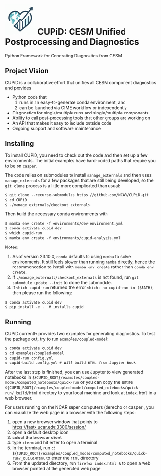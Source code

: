 # <img src="images/logo.png" alt="CUPiD Logo" width=100 /> CUPiD: CESM Unified Postprocessing and Diagnostics
Python Framework for Generating Diagnostics from CESM

## Project Vision

CUPiD is a collaborative effort that unifies all CESM component diagnostics and provides

- Python code that
  1. runs in an easy-to-generate conda environment, and
  1. can be launched via CIME workflow or independently
- Diagnostics for single/multiple runs and single/multiple components
- Ability to call post-processing tools that other groups are working on
- An API that makes it easy to include outside code
- Ongoing support and software maintenance

## Installing

To install CUPiD, you need to check out the code and then set up a few environments.
The initial examples have hard-coded paths that require you to be on `casper`.

The code relies on submodules to install `manage_externals` and then uses `manage_externals` for a few packages that are still being developed,
so the `git clone` process is a little more complicated than usual:

```
$ git clone --recurse-submodules https://github.com/NCAR/CUPiD.git
$ cd CUPiD
$ ./manage_externals/checkout_externals
```

Then build the necessary conda environments with

```
$ mamba env create -f environments/dev-environment.yml
$ conda activate cupid-dev
$ which cupid-run
$ mamba env create -f environments/cupid-analysis.yml
```

Notes:

1. As of version 23.10.0, `conda` defaults to using `mamba` to solve environments. It still feels slower than running `mamba` directly, hence the recommendation to install with `mamba env create` rather than `conda env create`.
1. If `./manage_externals/checkout_externals` is not found, run `git submodule update --init` to clone the submodule.
1. If `which cupid-run` returned the error `which: no cupid-run in ($PATH)`, then please run the following:

```
$ conda activate cupid-dev
$ pip install -e .  # installs cupid
```

## Running

CUPiD currently provides two examples for generating diagnostics.
To test the package out, try to run `examples/coupled-model`:

```
$ conda activate cupid-dev
$ cd examples/coupled-model
$ cupid-run config.yml
$ cupid-build config.yml # Will build HTML from Jupyter Book
```

After the last step is finished, you can use Jupyter to view generated notebooks in `${CUPID_ROOT}/examples/coupled-model/computed_notebooks/quick-run`
or you can copy the entire `${CUPID_ROOT}/examples/coupled-model/computed_notebooks/quick-run/_build/html`
directory to your local machine and look at `index.html` in a web browser.

For users running on the NCAR super computers (derecho or casper), you can visualize the web page in a browser with the following steps:
1. open a new browser window that points to https://fastx.ucar.edu:3300/session/
1. open a default desktop icon
1. select the browser client
1. type `xterm` and hit enter to open a terminal
1. In the terminal, run `cd ${CUPID_ROOT}/examples/coupled_model/computed_notebooks/quick-run/_build/html` to enter the `html` directory
1. From the updated directory, run `firefox index.html &` to open a web browser pointed at the generated web page
